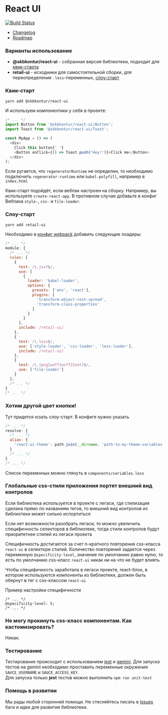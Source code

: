 # React UI

[![Build Status](https://travis-ci.org/skbkontur/retail-ui.svg?branch=master)](https://travis-ci.org/skbkontur/retail-ui)

- [Changelog](CHANGELOG.md)
- [Roadmap](ROADMAP.md)

### Варианты использование

- **@skbkontur/react-ui** - собранная версия библиотеки, подходит для [квик-старта](#Квик-старт)
- **retail-ui** - исходники для самостоятельной сборки, для переопределения `.less`-переменных, [слоу-старт](#Слоу-старт)

### Квик-старт

```bash
yarn add @skbkontur/react-ui
```

И используем компонентики у себя в проекте:

```js
/* ... */
import Button from '@skbkontur/react-ui/Button';
import Toast from '@skbkontur/react-ui/Toast';

const MyApp = () => (
  <div>
    Click this button{' '}
    <Button onClick={() => Toast.push('Hey!')}>Click me</Button>
  </div>
);
```

Если ругается, что `regeneratorRuntime` не определен,
то необходимо подключить `regenerator-runtime` или `babel-polyfill`,
например в `index.html`

Квик-старт подойдёт, если вебпак настроен на сборку. Например, вы используете `create-react-app`. В противном случае добавьте в конфиг Вебпака `style-`, `css-` и `file-loader`.

### Слоу-старт

```bash
yarn add retail-ui
```

Необходимо в [конфиг webpack](https://webpack.js.org/configuration/) добавить следующие лоадеры:

```javascript
/* ... */
module: {
  /* ... */
  rules: [
    {
      test: /\.jsx?$/,
      use: [
        {
          loader: 'babel-loader',
          options: {
            presets: ['env', 'react'],
            plugins: [
              'transform-object-rest-spread',
              'transform-class-properties'
            ]
          }
        }
      ],
      include: /retail-ui/
    },
    {
      test: /\.less$/,
      use: ['style-loader', 'css-loader', 'less-loader'],
      include: /retail-ui/
    },
    {
      test: /\.(png|woff|woff2|eot)$/,
      use: ['file-loader']
    }
  ];
  /* ... */
}
/* ... */
```

### Хотим другой цвет кнопки!

Тут придется юзать слоу-старт.
В конфиге нужно указать

```javascript
/* ... */
resolve: {
  /* ... */
  alias: {
    'react-ui-theme': path.join(__dirname, 'path-to-my-theme-variables.less')
  }
  /* ... */
}
/* ... */
```

Список переменных можно глянуть в `components/variables.less`

### Глобальные css-стили приложения портят внешний вид контролов

Если библиотека используется в проекте с легаси, где стилизация сделана прямо по названиям тегов, то внешний вид контролов из библиотеки может сильно испортиться

Если нет возможности разобрать легаси, то можно увеличить специфичность селекторов в библиотеке, тогда стили контролов будут приоритетнее стилей из легаси проекта

Специфичность достигается за счет n-кратного повторения css-класса `react-ui` в селекторе стилей. Количество повторений задается через переменную `@specificity-level`, значение по умолчанию равно нулю, то есть по умолчанию css-класс `react-ui` никак ни на что не будет влиять

Чтобы специфичность заработала в легаси проекте, react-блок, в котором используются компоненты из библиотеки, должен быть обернут в тег с css-классом `react-ui`

Пример настройки специфичности

```less
/* ... */
@specificity-level: 5;
/* ... */
```

### Не могу прокинуть css-класс компонентам. Как кастомизировать?

Никак.

### Тестирование

Тестирование происходит с использованием [jest](https://facebook.github.io/jest/) и
[gemini](https://gemini-testing.github.io/).
Для запуска тестов на gemini необходимо проставить переменные окружения
`SAUCE_USERNAME` и `SAUCE_ACCESS_KEY`.<br />
Для запуска только **jest** тестов можно выполнить `npm run unit-test`

### Помощь в развитии

Мы рады любой сторонней помощи. Не стесняйтесь писать в [issues](https://github.com/skbkontur/retail-ui/issues)
баги и идеи для развития библиотеки.<br />
